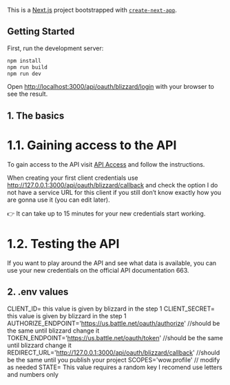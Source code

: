 This is a [Next.js](https://nextjs.org/) project bootstrapped with [`create-next-app`](https://github.com/vercel/next.js/tree/canary/packages/create-next-app).

## Getting Started

First, run the development server:

```bash
npm install
npm run build
npm run dev
```

Open [http://localhost:3000/api/oauth/blizzard/login](http://localhost:3000/api/oauth/blizzard/login) with your browser to see the result.


## 1. The basics

# 1.1. Gaining access to the API

To gain access to the API visit [API Access](https://develop.battle.net/access) and follow the instructions.

When creating your first client credentials use http://127.0.0.1:3000/api/oauth/blizzard/callback and check the option I do not have a service URL for this client if you still don’t know exactly how you are gonna use it (you can edit later).

👉 It can take up to 15 minutes for your new credentials start working.

# 1.2. Testing the API

If you want to play around the API and see what data is available, you can use your new credentials on the official API documentation 663.

## 2. .env values

CLIENT_ID= this value is given by blizzard in the step 1
CLIENT_SECRET= this value is given by blizzard in the step 1
AUTHORIZE_ENDPOINT='https://us.battle.net/oauth/authorize' //should be the same until blizzard change it
TOKEN_ENDPOINT='https://us.battle.net/oauth/token'  //should be the same until blizzard change it
REDIRECT_URL='http://127.0.0.1:3000/api/oauth/blizzard/callback'  //should be the same until you publish your project
SCOPES='wow.profile' // modify as needed
STATE= This value requires a random key I recomend use letters and numbers only